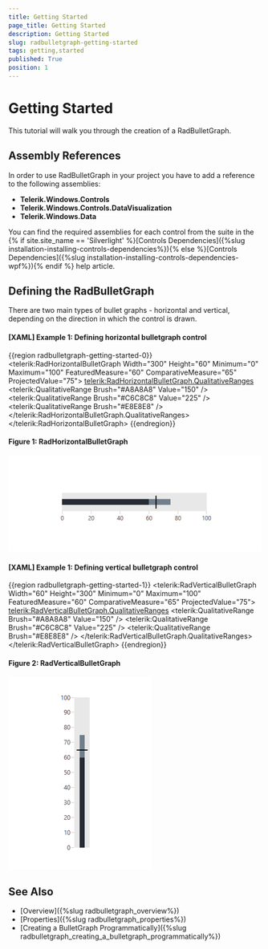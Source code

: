 ```yaml
---
title: Getting Started
page_title: Getting Started
description: Getting Started
slug: radbulletgraph-getting-started
tags: getting,started
published: True
position: 1
---
```


# Getting Started

This tutorial will walk you through the creation of a RadBulletGraph.

## Assembly References
 
In order to use RadBulletGraph in your project you have to add a reference to the following assemblies:
* __Telerik.Windows.Controls__
* __Telerik.Windows.Controls.DataVisualization__ 
* __Telerik.Windows.Data__

You can find the required assemblies for each control from the suite in the {% if site.site_name == 'Silverlight' %}[Controls Dependencies]({%slug installation-installing-controls-dependencies%}){% else %}[Controls Dependencies]({%slug installation-installing-controls-dependencies-wpf%}){% endif %} help article.

## Defining the RadBulletGraph

There are two main types of bullet graphs - horizontal and vertical, depending on the direction in which the control is drawn.

#### __[XAML] Example 1: Defining horizontal bulletgraph control__
{{region radbulletgraph-getting-started-0}}
	<telerik:RadHorizontalBulletGraph Width="300" Height="60" Minimum="0" Maximum="100" FeaturedMeasure="60" ComparativeMeasure="65" ProjectedValue="75">
		<telerik:RadHorizontalBulletGraph.QualitativeRanges>
			<telerik:QualitativeRange Brush="#A8A8A8" Value="150" />
			<telerik:QualitativeRange Brush="#C6C8C8" Value="225" />
			<telerik:QualitativeRange Brush="#E8E8E8" />
		</telerik:RadHorizontalBulletGraph.QualitativeRanges>
	</telerik:RadHorizontalBulletGraph>
{{endregion}}

#### __Figure 1: RadHorizontalBulletGraph__
![](images/radbulletgraph_getting_started_0.png)

#### __[XAML] Example 1: Defining vertical bulletgraph control__
{{region radbulletgraph-getting-started-1}}
	<telerik:RadVerticalBulletGraph Width="60" Height="300" Minimum="0" Maximum="100" FeaturedMeasure="60" ComparativeMeasure="65" ProjectedValue="75">
		<telerik:RadVerticalBulletGraph.QualitativeRanges>
			<telerik:QualitativeRange Brush="#A8A8A8" Value="150" />
			<telerik:QualitativeRange Brush="#C6C8C8" Value="225" />
			<telerik:QualitativeRange Brush="#E8E8E8" />
		</telerik:RadVerticalBulletGraph.QualitativeRanges>
	</telerik:RadVerticalBulletGraph>
{{endregion}}

#### __Figure 2: RadVerticalBulletGraph__
![](images/radbulletgraph_getting_started_1.png)

## See Also
* [Overview]({%slug radbulletgraph_overview%})
* [Properties]({%slug radbulletgraph_properties%})
* [Creating a BulletGraph Programmatically]({%slug radbulletgraph_creating_a_bulletgraph_programmatically%})